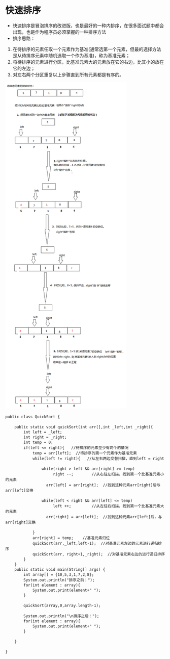 # 快速排序
- 快速排序是冒泡排序的改进版，也是最好的一种内排序，在很多面试题中都会出现，也是作为程序员必须掌握的一种排序方法
- 排序思路：
1. 在待排序的元素任取一个元素作为基准(通常选第一个元素，但最的选择方法是从待排序元素中随机选取一个作为基准)，称为基准元素；
2. 将待排序的元素进行分区，比基准元素大的元素放在它的右边，比其小的放在它的左边；
3. 对左右两个分区重复以上步骤直到所有元素都是有序的。

![image](https://github.com/jinweida/worker/blob/master/%E6%8E%92%E5%BA%8F%E7%AE%97%E6%B3%95/280754329387398.png)

```
public class QuickSort {

    public static void quickSort(int arr[],int _left,int _right){
        int left = _left;
        int right = _right;
        int temp = 0;
        if(left <= right){   //待排序的元素至少有两个的情况
            temp = arr[left];  //待排序的第一个元素作为基准元素
            while(left != right){   //从左右两边交替扫描，直到left = right

                while(right > left && arr[right] >= temp)  
                     right --;        //从右往左扫描，找到第一个比基准元素小的元素
                  arr[left] = arr[right];  //找到这种元素arr[right]后与arr[left]交换

                while(left < right && arr[left] <= temp)
                     left ++;         //从左往右扫描，找到第一个比基准元素大的元素
                  arr[right] = arr[left];  //找到这种元素arr[left]后，与arr[right]交换

            }
            arr[right] = temp;    //基准元素归位
            quickSort(arr,_left,left-1);  //对基准元素左边的元素进行递归排序
            quickSort(arr, right+1,_right);  //对基准元素右边的进行递归排序
        }        
    }
    public static void main(String[] args) {
        int array[] = {10,5,3,1,7,2,8};
        System.out.println("排序之前：");
        for(int element : array){
            System.out.print(element+" ");
        }
        
        quickSort(array,0,array.length-1);

        System.out.println("\n排序之后：");
        for(int element : array){
            System.out.print(element+" ");
        }

    }

}
```
